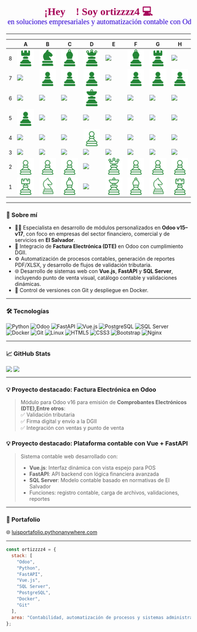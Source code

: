<p align="center">
  <svg xmlns="http://www.w3.org/2000/svg" width="900" height="120">
    <text x="50%" y="40%" dominant-baseline="middle" text-anchor="middle" font-size="28" font-family="Fira Code" font-weight="bold" fill="red">
      ¡Hey 👋! Soy ortizzzz4 💻
      <animate attributeName="fill" values="red;blue;green;orange;purple;red" dur="25s" repeatCount="indefinite" />
    </text>
    <text x="50%" y="80%" dominant-baseline="middle" text-anchor="middle" font-size="20" font-family="Fira Code" fill="blue">
      Desarrollador de software enfocado en soluciones empresariales y automatización contable con Odoo, Python y tecnologías modernas.
      <animate attributeName="fill" values="blue;purple;cyan;magenta;yellow;blue" dur="25s" repeatCount="indefinite" />
    </text>
  </svg>
</p>

---

|   | A | B | C | D | E | F | G | H |
| - | - | - | - | - | - | - | - | - |
| 8 | ![](https://raw.githubusercontent.com/timburgan/timburgan/master/chess_images/r.png) | ![](https://raw.githubusercontent.com/timburgan/timburgan/master/chess_images/n.png) | ![](https://raw.githubusercontent.com/timburgan/timburgan/master/chess_images/b.png) | ![](https://raw.githubusercontent.com/timburgan/timburgan/master/chess_images/q.png) | ![](https://raw.githubusercontent.com/timburgan/timburgan/master/chess_images/blank.png) | ![](https://raw.githubusercontent.com/timburgan/timburgan/master/chess_images/b.png) | ![](https://raw.githubusercontent.com/timburgan/timburgan/master/chess_images/r.png) | ![](https://raw.githubusercontent.com/timburgan/timburgan/master/chess_images/blank.png) |
| 7 | ![](https://raw.githubusercontent.com/timburgan/timburgan/master/chess_images/blank.png) | ![](https://raw.githubusercontent.com/timburgan/timburgan/master/chess_images/p.png) | ![](https://raw.githubusercontent.com/timburgan/timburgan/master/chess_images/p.png) | ![](https://raw.githubusercontent.com/timburgan/timburgan/master/chess_images/p.png) | ![](https://raw.githubusercontent.com/timburgan/timburgan/master/chess_images/blank.png) | ![](https://raw.githubusercontent.com/timburgan/timburgan/master/chess_images/p.png) | ![](https://raw.githubusercontent.com/timburgan/timburgan/master/chess_images/p.png) | ![](https://raw.githubusercontent.com/timburgan/timburgan/master/chess_images/p.png) |
| 6 | ![](https://raw.githubusercontent.com/timburgan/timburgan/master/chess_images/blank.png) | ![](https://raw.githubusercontent.com/timburgan/timburgan/master/chess_images/blank.png) | ![](https://raw.githubusercontent.com/timburgan/timburgan/master/chess_images/blank.png) | ![](https://raw.githubusercontent.com/timburgan/timburgan/master/chess_images/k.png) | ![](https://raw.githubusercontent.com/timburgan/timburgan/master/chess_images/blank.png) | ![](https://raw.githubusercontent.com/timburgan/timburgan/master/chess_images/blank.png) | ![](https://raw.githubusercontent.com/timburgan/timburgan/master/chess_images/blank.png) | ![](https://raw.githubusercontent.com/timburgan/timburgan/master/chess_images/blank.png) |
| 5 | ![](https://raw.githubusercontent.com/timburgan/timburgan/master/chess_images/p.png) | ![](https://raw.githubusercontent.com/timburgan/timburgan/master/chess_images/blank.png) | ![](https://raw.githubusercontent.com/timburgan/timburgan/master/chess_images/blank.png) | ![](https://raw.githubusercontent.com/timburgan/timburgan/master/chess_images/blank.png) | ![](https://raw.githubusercontent.com/timburgan/timburgan/master/chess_images/blank.png) | ![](https://raw.githubusercontent.com/timburgan/timburgan/master/chess_images/blank.png) | ![](https://raw.githubusercontent.com/timburgan/timburgan/master/chess_images/blank.png) | ![](https://raw.githubusercontent.com/timburgan/timburgan/master/chess_images/blank.png) |
| 4 | ![](https://raw.githubusercontent.com/timburgan/timburgan/master/chess_images/blank.png) | ![](https://raw.githubusercontent.com/timburgan/timburgan/master/chess_images/blank.png) | ![](https://raw.githubusercontent.com/timburgan/timburgan/master/chess_images/blank.png) | ![](https://raw.githubusercontent.com/timburgan/timburgan/master/chess_images/P.png) | ![](https://raw.githubusercontent.com/timburgan/timburgan/master/chess_images/blank.png) | ![](https://raw.githubusercontent.com/timburgan/timburgan/master/chess_images/blank.png) | ![](https://raw.githubusercontent.com/timburgan/timburgan/master/chess_images/blank.png) | ![](https://raw.githubusercontent.com/timburgan/timburgan/master/chess_images/blank.png) |
| 3 | ![](https://raw.githubusercontent.com/timburgan/timburgan/master/chess_images/blank.png) | ![](https://raw.githubusercontent.com/timburgan/timburgan/master/chess_images/blank.png) | ![](https://raw.githubusercontent.com/timburgan/timburgan/master/chess_images/blank.png) | ![](https://raw.githubusercontent.com/timburgan/timburgan/master/chess_images/blank.png) | ![](https://raw.githubusercontent.com/timburgan/timburgan/master/chess_images/blank.png) | ![](https://raw.githubusercontent.com/timburgan/timburgan/master/chess_images/blank.png) | ![](https://raw.githubusercontent.com/timburgan/timburgan/master/chess_images/blank.png) | ![](https://raw.githubusercontent.com/timburgan/timburgan/master/chess_images/blank.png) |
| 2 | ![](https://raw.githubusercontent.com/timburgan/timburgan/master/chess_images/P.png) | ![](https://raw.githubusercontent.com/timburgan/timburgan/master/chess_images/P.png) | ![](https://raw.githubusercontent.com/timburgan/timburgan/master/chess_images/P.png) | ![](https://raw.githubusercontent.com/timburgan/timburgan/master/chess_images/blank.png) | ![](https://raw.githubusercontent.com/timburgan/timburgan/master/chess_images/Q.png) | ![](https://raw.githubusercontent.com/timburgan/timburgan/master/chess_images/P.png) | ![](https://raw.githubusercontent.com/timburgan/timburgan/master/chess_images/P.png) | ![](https://raw.githubusercontent.com/timburgan/timburgan/master/chess_images/P.png) |
| 1 | ![](https://raw.githubusercontent.com/timburgan/timburgan/master/chess_images/R.png) | ![](https://raw.githubusercontent.com/timburgan/timburgan/master/chess_images/N.png) | ![](https://raw.githubusercontent.com/timburgan/timburgan/master/chess_images/B.png) | ![](https://raw.githubusercontent.com/timburgan/timburgan/master/chess_images/blank.png) | ![](https://raw.githubusercontent.com/timburgan/timburgan/master/chess_images/K.png) | ![](https://raw.githubusercontent.com/timburgan/timburgan/master/chess_images/B.png) | ![](https://raw.githubusercontent.com/timburgan/timburgan/master/chess_images/N.png) | ![](https://raw.githubusercontent.com/timburgan/timburgan/master/chess_images/R.png) |







---

### 🚀 Sobre mí

- 👨‍💻 Especialista en desarrollo de módulos personalizados en **Odoo v15–v17**, con foco en empresas del sector financiero, comercial y de servicios en **El Salvador**.
- 🧾 Integracio de **Factura Electrónica (DTE)** en Odoo con cumplimiento DGII.
- ⚙️ Automatización de procesos contables, generación de reportes PDF/XLSX, y desarrollo de flujos de validación tributaria.
- 🌐 Desarrollo de sistemas web con **Vue.js**, **FastAPI** y **SQL Server**, incluyendo punto de venta visual, catálogo contable y validaciones dinámicas.
- 🐙 Control de versiones con Git y despliegue en Docker.

---

### 🛠️ Tecnologías

![Python](https://img.shields.io/badge/Python-FFD43B?style=for-the-badge&logo=python&logoColor=blue)
![Odoo](https://img.shields.io/badge/Odoo-714B67?style=for-the-badge&logo=odoo&logoColor=white)
![FastAPI](https://img.shields.io/badge/FastAPI-009688?style=for-the-badge&logo=fastapi&logoColor=white)
![Vue.js](https://img.shields.io/badge/Vue.js-35495E?style=for-the-badge&logo=vue.js&logoColor=4FC08D)
![PostgreSQL](https://img.shields.io/badge/PostgreSQL-316192?style=for-the-badge&logo=postgresql&logoColor=white)
![SQL Server](https://img.shields.io/badge/SQL%20Server-CC2927?style=for-the-badge&logo=microsoft-sql-server&logoColor=white)
![Docker](https://img.shields.io/badge/Docker-2496ED?style=for-the-badge&logo=docker&logoColor=white)
![Git](https://img.shields.io/badge/Git-F05032?style=for-the-badge&logo=git&logoColor=white)
![Linux](https://img.shields.io/badge/Linux-FCC624?style=for-the-badge&logo=linux&logoColor=black)
![HTML5](https://img.shields.io/badge/HTML5-E34F26?style=for-the-badge&logo=html5&logoColor=white)
![CSS3](https://img.shields.io/badge/CSS3-1572B6?style=for-the-badge&logo=css3&logoColor=white)
![Bootstrap](https://img.shields.io/badge/Bootstrap-563D7C?style=for-the-badge&logo=bootstrap&logoColor=white)
![Nginx](https://img.shields.io/badge/Nginx-009639?style=for-the-badge&logo=nginx&logoColor=white)


---

### 📈 GitHub Stats

<a>
  <img height="200" align="center" src="https://github-readme-stats.vercel.app/api?username=ortizzzz4&show_icons=true&theme=radical&count_private=true&include_all_commits=true" />
</a>
<a>
  <img height="200" align="center" src="https://github-readme-stats.vercel.app/api/top-langs/?username=ortizzzz4&layout=compact&theme=radical" />
</a>

---

### 💡 Proyecto destacado: Factura Electrónica en Odoo

> Módulo para Odoo v16 para emisión de **Comprobantes Electrónicos (DTE),Entre otros**:  
> ✅ Validación tributaria  
> ✅ Firma digital y envío a la DGII  
> ✅ Integración con ventas y punto de venta  

### 💡 Proyecto destacado: Plataforma contable con Vue + FastAPI

> Sistema contable web desarrollado con:
> - **Vue.js**: Interfaz dinámica con vista espejo para POS  
> - **FastAPI**: API backend con lógica financiera avanzada  
> - **SQL Server**: Modelo contable basado en normativas de El Salvador  
> - Funciones: registro contable, carga de archivos, validaciones, reportes

---

### 🔗 Portafolio

🌐 [luisportafolio.pythonanywhere.com](https://luisportafolio.pythonanywhere.com/)

---

```javascript
const ortizzzz4 = {
  stack: [
    "Odoo",
    "Python",
    "FastAPI",
    "Vue.js",
    "SQL Server",
    "PostgreSQL",
    "Docker",
    "Git"
  ],
  area: "Contabilidad, automatización de procesos y sistemas administrativos"
};


